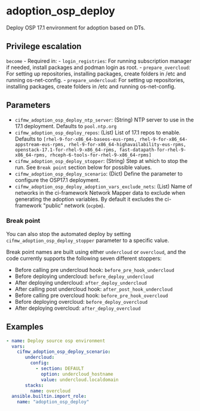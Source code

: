 # adoption_osp_deploy

Deploy OSP 17.1 environment for adoption based on DTs.

## Privilege escalation

`become` - Required in:
    - `login_registries`: For running subscription manager if needed,
    install packages and podman login as root.
    - `prepare_overcloud`: For setting up repositories, installing packages,
    create folders in /etc and running os-net-config.
    - `prepare_undercloud`: For setting up repositories, installing packages,
    create folders in /etc and running os-net-config.


## Parameters
* `cifmw_adoption_osp_deploy_ntp_server`: (String) NTP server to use in the 17.1
deployment. Defaults to `pool.ntp.org`
* `cifmw_adoption_osp_deploy_repos`: (List) List of 17.1 repos to enable. Defaults to
`[rhel-9-for-x86_64-baseos-eus-rpms, rhel-9-for-x86_64-appstream-eus-rpms, rhel-9-for-x86_64-highavailability-eus-rpms, openstack-17.1-for-rhel-9-x86_64-rpms, fast-datapath-for-rhel-9-x86_64-rpms, rhceph-6-tools-for-rhel-9-x86_64-rpms]`
* `cifmw_adoption_osp_deploy_stopper`: (String) Step at which to stop the run.  See `Break point` section below for possible values.
* `cifmw_adoption_osp_deploy_scenario`: (Dict) Define the parameter to
configure the OSP17.1 deployment.
* `cifmw_adoption_osp_deploy_adoption_vars_exclude_nets`: (List) Name of
  networks in the ci-framework Network Mapper data to exclude when generating
  the adoption variables. By default it excludes the ci-framework "public"
  network (`ocpbm`).

### Break point

You can also stop the automated deploy by setting
`cifmw_adoption_osp_deploy_stopper`
parameter to a specific value.

Break point names are built using either `undercloud` or `overcloud`,
and the code currently supports the following seven different stoppers:

- Before calling pre undercloud hook: `before_pre_hook_undercloud`
- Before deploying undercloud: `before_deploy_undercloud`
- After deploying undercloud: `after_deploy_undercloud`
- After calling post undercloud hook: `after_post_hook_undercloud`
- Before calling pre overcloud hook: `before_pre_hook_overcloud`
- Before deploying overcloud: `before_deploy_overcloud`
- After deploying overcloud: `after_deploy_overcloud`

## Examples

```YAML
- name: Deploy source osp environment
  vars:
    cifmw_adoption_osp_deploy_scenario:
       undercloud:
         config:
           - section: DEFAULT
             option: undercloud_hostname
             value: undercloud.localdomain
       stacks:
         name: overcloud
  ansible.builtin.import_role:
    name: "adoption_osp_deploy"
```

